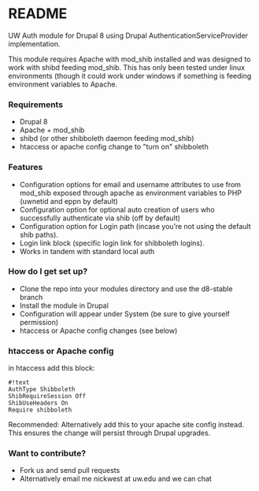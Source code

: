 # README #

UW Auth module for Drupal 8 using Drupal AuthenticationServiceProvider implementation. 

This module requires Apache with mod_shib installed and was designed to work with shibd feeding mod_shib. This has only been tested under linux environments (though it could work under windows if something is feeding environment variables to Apache.

### Requirements ###

* Drupal 8
* Apache + mod_shib
* shibd (or other shibboleth daemon feeding mod_shib)
* htaccess or apache config change to "turn on" shibboleth


### Features ###

* Configuration options for email and username attributes to use from mod_shib exposed through apache as environment variables to PHP (uwnetid and eppn by default)
* Configuration option for optional auto creation of users who successfully authenticate via shib (off by default)
* Configuration option for Login path (incase you’re not using the default shib paths).
* Login link block (specific login link for shibboleth logins).
* Works in tandem with standard local auth


### How do I get set up? ###

* Clone the repo into your modules directory and use the d8-stable branch
* Install the module in Drupal 
* Configuration will appear under System (be sure to give yourself permission)
* htaccess or Apache config changes (see below)


### htaccess or Apache config ###

in htaccess add this block:

```
#!text
AuthType Shibboleth
ShibRequireSession Off
ShibUseHeaders On
Require shibboleth
```

Recommended: Alternatively add this to your apache site config instead. This ensures the change will persist through Drupal upgrades.


### Want to contribute? ###

* Fork us and send pull requests
* Alternatively email me nickwest at uw.edu and we can chat